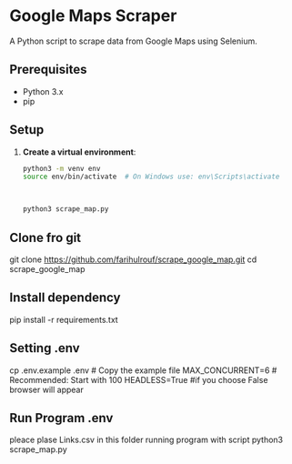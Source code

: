 # Google Maps Scraper

A Python script to scrape data from Google Maps using Selenium.

## Prerequisites

- Python 3.x
- pip

## Setup

1. **Create a virtual environment**:
   ```bash
   python3 -m venv env
   source env/bin/activate  # On Windows use: env\Scripts\activate



   python3 scrape_map.py

## Clone fro git
   git clone https://github.com/farihulrouf/scrape_google_map.git
   cd scrape_google_map

## Install dependency 
   pip install -r requirements.txt

## Setting .env
   cp .env.example .env  # Copy the example file
   MAX_CONCURRENT=6     # Recommended: Start with 100
   HEADLESS=True         #if you choose False browser will appear  



## Run Program .env

   pleace plase Links.csv in this folder
   running program with script python3 scrape_map.py
